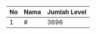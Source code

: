 | No | Nama            | Jumlah Level |
|----|-----------------|--------------|
| 1  | #    |    3696        |
